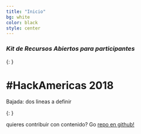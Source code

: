 ```yaml
---
title: "Inicio"
bg: white
color: black
style: center
---
```


### *Kit de Recursos Abiertos para participantes*
{: }

 <span class="fa-stack subtlecircle" style="font-size:100px; background:rgba(255,166,0,0.1)">
  <i class="fa fa-circle fa-stack-2x text-white"></i>
  <i class="fa fa-bicycle fa-stack-1x text-orange"></i>
</span>

# #HackAmericas 2018
Bajada: dos lineas a definir

{: }

quieres contribuir con contenido? Go [repo en github!](https://github.com/t413/SinglePaged)

<!---<span id="forkongithub">
  <a href="{{ site.source_link }}" class="bg-blue">
    Fork me on GitHub
  </a>
</span>-->
